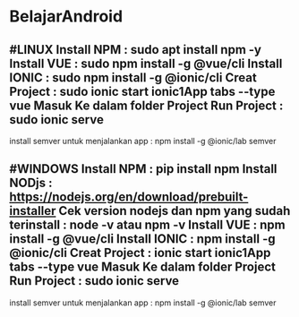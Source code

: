 # BelajarAndroid

#LINUX
Install NPM : sudo apt install npm -y  
Install VUE : sudo npm install -g @vue/cli 
Install IONIC : sudo npm install -g @ionic/cli 
Creat Project : sudo ionic start ionic1App tabs --type vue
Masuk Ke dalam folder Project
Run Project : sudo ionic serve  
------------------------------
install semver untuk menjalankan app : npm install -g @ionic/lab semver

#WINDOWS
Install NPM : pip install npm
Install NODjs : https://nodejs.org/en/download/prebuilt-installer
Cek version nodejs dan npm yang sudah terinstall : node -v atau npm -v
Install VUE : npm install -g @vue/cli 
Install IONIC : npm install -g @ionic/cli 
Creat Project : ionic start ionic1App tabs --type vue
Masuk Ke dalam folder Project
Run Project : sudo ionic serve  
------------------------------
install semver untuk menjalankan app : npm install -g @ionic/lab semver